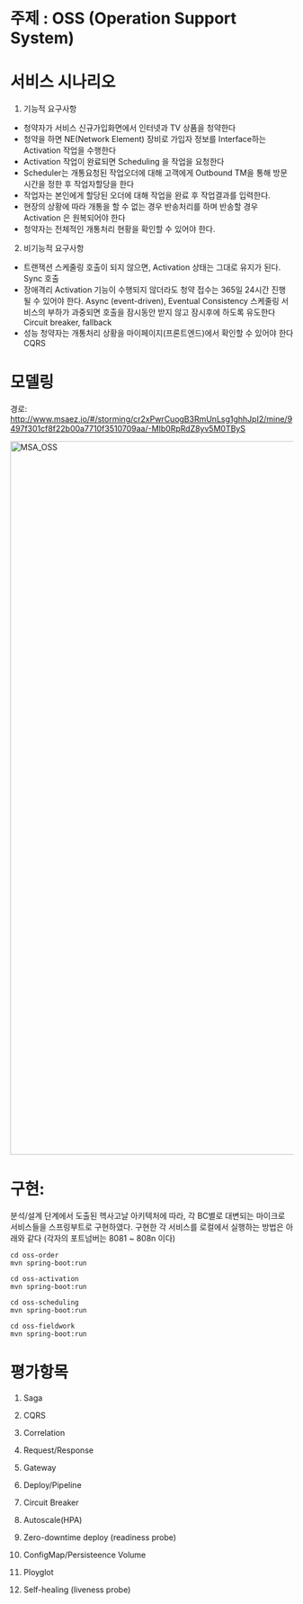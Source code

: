 # 주제 : OSS (Operation Support System)

# 서비스 시나리오
1. 기능적 요구사항
  - 청약자가 서비스 신규가입화면에서 인터넷과 TV 상품을 청약한다
  - 청약을 하면 NE(Network Element) 장비로 가입자 정보를 Interface하는 Activation 작업을 수행한다
  - Activation 작업이 완료되면 Scheduling 을 작업을 요청한다
  - Scheduler는 개통요청된 작업오더에 대해 고객에게 Outbound TM을 통해 방문시간을 정한 후 작업자할당을 한다
  - 작업자는 본인에게 할당된 오더에 대해 작업을 완료 후 작업결과를 입력한다. 
  - 현장의 상황에 따라 개통을 할 수 없는 경우 반송처리를 하며 반송할 경우 Activation 은 원복되어야 한다
  - 청약자는 전체적인 개통처리 현황을 확인할 수 있어야 한다. 
2. 비기능적 요구사항
  - 트랜잭션
    스케줄링 호출이 되지 않으면, Activation 상태는 그대로 유지가 된다. Sync 호출
  - 장애격리
    Activation 기능이 수행되지 않더라도 청약 접수는 365일 24시간 진행 될 수 있어야 한다. Async (event-driven), Eventual Consistency
    스케줄링 서비스의 부하가 과중되면 호출을 잠시동안 받지 않고 잠시후에 하도록 유도한다 Circuit breaker, fallback
  - 성능
    청약자는 개통처리 상황을 마이페이지(프론트엔드)에서 확인할 수 있어야 한다 CQRS

# 모델링
경로: http://www.msaez.io/#/storming/cr2xPwrCuogB3RmUnLsg1ghhJpI2/mine/9497f301cf8f22b00a7710f3510709aa/-MIb0RpRdZ8yv5M0TByS

<img width="1269" alt="MSA_OSS" src="https://user-images.githubusercontent.com/22510081/96206131-38aed580-0fa3-11eb-81fc-fc8470b9e104.png">


# 구현:

분석/설계 단계에서 도출된 헥사고날 아키텍처에 따라, 각 BC별로 대변되는 마이크로 서비스들을 스프링부트로 구현하였다. 구현한 각 서비스를 로컬에서 실행하는 방법은 아래와 같다 (각자의 포트넘버는 8081 ~ 808n 이다)

```
cd oss-order
mvn spring-boot:run

cd oss-activation
mvn spring-boot:run 

cd oss-scheduling
mvn spring-boot:run  

cd oss-fieldwork
mvn spring-boot:run 
```

# 평가항목
1. Saga

2. CQRS

3. Correlation

4. Request/Response

5. Gateway

6. Deploy/Pipeline

7. Circuit Breaker

8. Autoscale(HPA)

9. Zero-downtime deploy (readiness probe)

10. ConfigMap/Persisteence Volume

11. Ployglot

12. Self-healing (liveness probe)
